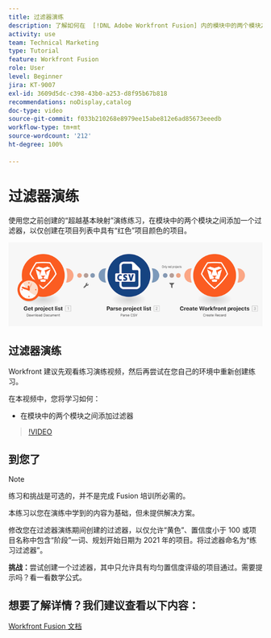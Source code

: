 ```yaml
---
title: 过滤器演练
description: 了解如何在  [!DNL Adobe Workfront Fusion] 内的模块中的两个模块之间添加过滤器。
activity: use
team: Technical Marketing
type: Tutorial
feature: Workfront Fusion
role: User
level: Beginner
jira: KT-9007
exl-id: 3609d5dc-c398-43b0-a253-d8f95b67b818
recommendations: noDisplay,catalog
doc-type: video
source-git-commit: f033b210268e8979ee15abe812e6ad85673eeedb
workflow-type: tm+mt
source-wordcount: '212'
ht-degree: 100%

---
```


# 过滤器演练

使用您之前创建的“超越基本映射”演练练习，在模块中的两个模块之间添加一个过滤器，以仅创建在项目列表中具有“红色”项目颜色的项目。

![Fusion 场景的图像](assets/understand-the-basics-2.png)

## 过滤器演练

Workfront 建议先观看练习演练视频，然后再尝试在您自己的环境中重新创建练习。

在本视频中，您将学习如何：

* 在模块中的两个模块之间添加过滤器

>[!VIDEO](https://video.tv.adobe.com/v/335266/?quality=12&learn=on)


## 到您了

>[!NOTE]
>
>练习和挑战是可选的，并不是完成 Fusion 培训所必需的。

本练习以您在演练中学到的内容为基础，但未提供解决方案。

修改您在过滤器演练期间创建的过滤器，以仅允许“黄色”、置信度小于 100 或项目名称中包含“阶段”一词、规划开始日期为 2021 年的项目。将过滤器命名为“练习过滤器”。

**挑战：**&#x200B;尝试创建一个过滤器，其中只允许具有均匀置信度评级的项目通过。需要提示吗？看一看数学公式。

## 想要了解详情？我们建议查看以下内容：

[Workfront Fusion 文档](https://experienceleague.adobe.com/docs/workfront/using/adobe-workfront-fusion/workfront-fusion-2.html?lang=zh-Hans)
